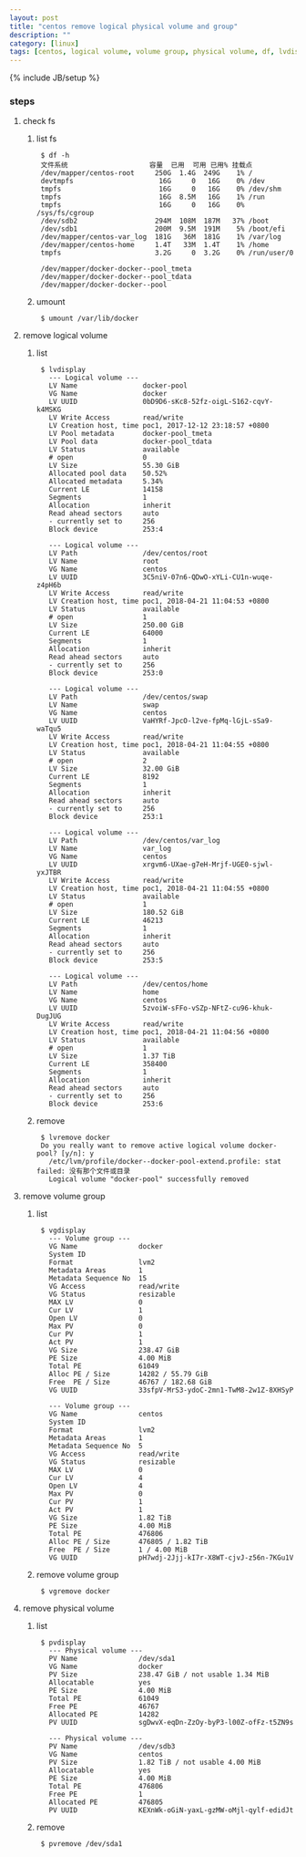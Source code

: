 ```yaml
---
layout: post
title: "centos remove logical physical volume and group"
description: ""
category: [linux]
tags: [centos, logical volume, volume group, physical volume, df, lvdisplay, lvremove, vgdisplay, vgremove, pvdisplay, pvremove]
---
```

{% include JB/setup %}


### steps

1. check fs

    1. list fs

            $ df -h
            文件系统                    容量  已用  可用 已用% 挂载点
            /dev/mapper/centos-root     250G  1.4G  249G    1% /
            devtmpfs                     16G     0   16G    0% /dev
            tmpfs                        16G     0   16G    0% /dev/shm
            tmpfs                        16G  8.5M   16G    1% /run
            tmpfs                        16G     0   16G    0% /sys/fs/cgroup
            /dev/sdb2                   294M  108M  187M   37% /boot
            /dev/sdb1                   200M  9.5M  191M    5% /boot/efi
            /dev/mapper/centos-var_log  181G   36M  181G    1% /var/log
            /dev/mapper/centos-home     1.4T   33M  1.4T    1% /home
            tmpfs                       3.2G     0  3.2G    0% /run/user/0

            /dev/mapper/docker-docker--pool_tmeta
            /dev/mapper/docker-docker--pool_tdata
            /dev/mapper/docker-docker--pool

    1. umount

            $ umount /var/lib/docker

1. remove logical volume

    1. list

            $ lvdisplay
              --- Logical volume ---
              LV Name                docker-pool
              VG Name                docker
              LV UUID                0bD9D6-sKc8-52fz-oigL-S162-cqvY-k4MSKG
              LV Write Access        read/write
              LV Creation host, time poc1, 2017-12-12 23:18:57 +0800
              LV Pool metadata       docker-pool_tmeta
              LV Pool data           docker-pool_tdata
              LV Status              available
              # open                 0
              LV Size                55.30 GiB
              Allocated pool data    50.52%
              Allocated metadata     5.34%
              Current LE             14158
              Segments               1
              Allocation             inherit
              Read ahead sectors     auto
              - currently set to     256
              Block device           253:4

              --- Logical volume ---
              LV Path                /dev/centos/root
              LV Name                root
              VG Name                centos
              LV UUID                3C5niV-07n6-QDwO-xYLi-CU1n-wuqe-z4pH6b
              LV Write Access        read/write
              LV Creation host, time poc1, 2018-04-21 11:04:53 +0800
              LV Status              available
              # open                 1
              LV Size                250.00 GiB
              Current LE             64000
              Segments               1
              Allocation             inherit
              Read ahead sectors     auto
              - currently set to     256
              Block device           253:0

              --- Logical volume ---
              LV Path                /dev/centos/swap
              LV Name                swap
              VG Name                centos
              LV UUID                VaHYRf-JpcO-l2ve-fpMq-lGjL-sSa9-waTqu5
              LV Write Access        read/write
              LV Creation host, time poc1, 2018-04-21 11:04:55 +0800
              LV Status              available
              # open                 2
              LV Size                32.00 GiB
              Current LE             8192
              Segments               1
              Allocation             inherit
              Read ahead sectors     auto
              - currently set to     256
              Block device           253:1

              --- Logical volume ---
              LV Path                /dev/centos/var_log
              LV Name                var_log
              VG Name                centos
              LV UUID                xrgvm6-UXae-g7eH-Mrjf-UGE0-sjwl-yxJTBR
              LV Write Access        read/write
              LV Creation host, time poc1, 2018-04-21 11:04:55 +0800
              LV Status              available
              # open                 1
              LV Size                180.52 GiB
              Current LE             46213
              Segments               1
              Allocation             inherit
              Read ahead sectors     auto
              - currently set to     256
              Block device           253:5

              --- Logical volume ---
              LV Path                /dev/centos/home
              LV Name                home
              VG Name                centos
              LV UUID                5zvoiW-sFFo-vSZp-NFtZ-cu96-khuk-DugJUG
              LV Write Access        read/write
              LV Creation host, time poc1, 2018-04-21 11:04:56 +0800
              LV Status              available
              # open                 1
              LV Size                1.37 TiB
              Current LE             358400
              Segments               1
              Allocation             inherit
              Read ahead sectors     auto
              - currently set to     256
              Block device           253:6

    1. remove

            $ lvremove docker
            Do you really want to remove active logical volume docker-pool? [y/n]: y
              /etc/lvm/profile/docker--docker-pool-extend.profile: stat failed: 没有那个文件或目录
              Logical volume "docker-pool" successfully removed

1. remove volume group

    1. list

            $ vgdisplay
              --- Volume group ---
              VG Name               docker
              System ID
              Format                lvm2
              Metadata Areas        1
              Metadata Sequence No  15
              VG Access             read/write
              VG Status             resizable
              MAX LV                0
              Cur LV                1
              Open LV               0
              Max PV                0
              Cur PV                1
              Act PV                1
              VG Size               238.47 GiB
              PE Size               4.00 MiB
              Total PE              61049
              Alloc PE / Size       14282 / 55.79 GiB
              Free  PE / Size       46767 / 182.68 GiB
              VG UUID               33sfpV-MrS3-ydoC-2mn1-TwM8-2w1Z-8XHSyP

              --- Volume group ---
              VG Name               centos
              System ID
              Format                lvm2
              Metadata Areas        1
              Metadata Sequence No  5
              VG Access             read/write
              VG Status             resizable
              MAX LV                0
              Cur LV                4
              Open LV               4
              Max PV                0
              Cur PV                1
              Act PV                1
              VG Size               1.82 TiB
              PE Size               4.00 MiB
              Total PE              476806
              Alloc PE / Size       476805 / 1.82 TiB
              Free  PE / Size       1 / 4.00 MiB
              VG UUID               pH7wdj-2Jjj-kI7r-X8WT-cjvJ-z56n-7KGu1V

    1. remove volume group

            $ vgremove docker

1. remove physical volume

    1. list

            $ pvdisplay
              --- Physical volume ---
              PV Name               /dev/sda1
              VG Name               docker
              PV Size               238.47 GiB / not usable 1.34 MiB
              Allocatable           yes
              PE Size               4.00 MiB
              Total PE              61049
              Free PE               46767
              Allocated PE          14282
              PV UUID               sgDwvX-eqDn-ZzOy-byP3-l00Z-ofFz-t5ZN9s

              --- Physical volume ---
              PV Name               /dev/sdb3
              VG Name               centos
              PV Size               1.82 TiB / not usable 4.00 MiB
              Allocatable           yes
              PE Size               4.00 MiB
              Total PE              476806
              Free PE               1
              Allocated PE          476805
              PV UUID               KEXnWk-oGiN-yaxL-gzMW-oMjl-qylf-edidJt

    1. remove

            $ pvremove /dev/sda1
